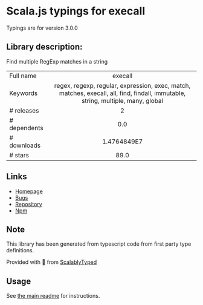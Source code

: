 
# Scala.js typings for execall

Typings are for version 3.0.0

## Library description:
Find multiple RegExp matches in a string

|                    |                 |
| ------------------ | :-------------: |
| Full name          | execall |
| Keywords           | regex, regexp, regular, expression, exec, match, matches, execall, all, find, findall, immutable, string, multiple, many, global |
| # releases         | 2 |
| # dependents       | 0.0 |
| # downloads        | 1.4764849E7 |
| # stars            | 89.0 |

## Links
- [Homepage](https://github.com/sindresorhus/execall#readme)
- [Bugs](https://github.com/sindresorhus/execall/issues)
- [Repository](https://github.com/sindresorhus/execall)
- [Npm](https://www.npmjs.com/package/execall)
    


## Note
This library has been generated from typescript code from first party type definitions.

Provided with :purple_heart: from [ScalablyTyped](https://github.com/oyvindberg/ScalablyTyped)

## Usage
See [the main readme](../../readme.md) for instructions.


